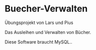 # Buecher-Verwalten
Übungsprojekt von Lars und Pius

Das Ausleihen und Verwalten von Bücher.

Diese Software braucht MySQL..